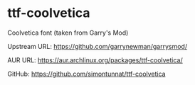 # ttf-coolvetica

Coolvetica font (taken from Garry's Mod)

Upstream URL: https://github.com/garrynewman/garrysmod/

AUR URL: https://aur.archlinux.org/packages/ttf-coolvetica/

GitHub: https://github.com/simontunnat/ttf-coolvetica
